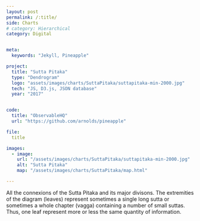 ```yaml
---
layout: post
permalink: /:title/
side: Charts
# category: Hierarchical
category: Digital


meta:
  keywords: "Jekyll, Pineapple"

project:
  title: "Sutta Pitaka"
  type: "Dendrogram"
  logo: "assets/images/charts/SuttaPitaka/suttapitaka-min-2000.jpg"
  tech: "JS, D3.js, JSON database"
  year: "2017"


code:
  title: "ObservableHQ"
  url: "https://github.com/arnolds/pineapple"

file:
  title

images:
  - image:
    url: "/assets/images/charts/SuttaPitaka/suttapitaka-min-2000.jpg"
    alt: "Sutta Pitaka"
    map: "/assets/images/charts/SuttaPitaka/map.html"

---
```

All the connexions of the Sutta Pitaka and its major divisons. The extremities of the diagram (leaves) represent sometimes a single long sutta or sometimes a whole chapter (vagga) containing a number of small suttas. Thus, one leaf represent more or less the same quantity of information.

